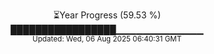 <p align="center">
⏳Year Progress (59.53 %) <br>
█████████████████▁▁▁▁▁▁▁▁▁▁▁▁▁ <br>
<sub>Updated: Wed, 06 Aug 2025 06:40:31 GMT</sub>
</p>

